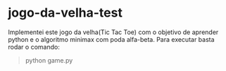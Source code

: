 # jogo-da-velha-test
Implementei este jogo da velha(Tic Tac Toe) com o objetivo de aprender python e o algoritmo minimax com poda alfa-beta.
Para executar basta rodar o comando:
>python game.py
